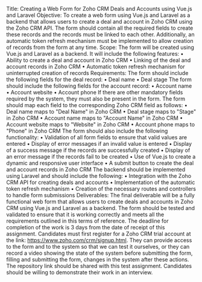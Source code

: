 Title: Creating a Web Form for Zoho CRM Deals and Accounts using Vue.js and Laravel
Objective: To create a web form using Vue.js and Laravel as a backend that allows users to create a deal and account in Zoho CRM using the Zoho CRM API. The form should contain all the required fields to create these records and the records must be linked to each other. Additionally, an automatic token refresh mechanism must be implemented to allow creation of records from the form at any time.
Scope: The form will be created using Vue.js and Laravel as a backend. It will include the following features:
    • Ability to create a deal and account in Zoho CRM
    • Linking of the deal and account records in Zoho CRM
    • Automatic token refresh mechanism for uninterrupted creation of records
Requirements: The form should include the following fields for the deal record:
    • Deal name
    • Deal stage
The form should include the following fields for the account record:
    • Account name
    • Account website
    • Account phone
If there are other mandatory fields required by the system, they must also be present in the form.
The form should map each field to the corresponding Zoho CRM field as follows:
    • Deal name maps to "Deal Name" in Zoho CRM
    • Deal stage maps to "Stage" in Zoho CRM
    • Account name maps to "Account Name" in Zoho CRM
    • Account website maps to "Website" in Zoho CRM
    • Account phone maps to "Phone" in Zoho CRM
The form should also include the following functionality:
    • Validation of all form fields to ensure that valid values are entered
    • Display of error messages if an invalid value is entered
    • Display of a success message if the records are successfully created
    • Display of an error message if the records fail to be created
    • Use of Vue.js to create a dynamic and responsive user interface
    • A submit button to create the deal and account records in Zoho CRM
The backend should be implemented using Laravel and should include the following:
    • Integration with the Zoho CRM API for creating deals and accounts
    • Implementation of the automatic token refresh mechanism
    • Creation of the necessary routes and controllers to handle form submissions
Deliverables: The final deliverable will be a fully functional web form that allows users to create deals and accounts in Zoho CRM using Vue.js and Laravel as a backend. The form should be tested and validated to ensure that it is working correctly and meets all the requirements outlined in this terms of reference. The deadline for completion of the work is 3 days from the date of receipt of this assignment.
Candidates must first register for a Zoho CRM trial account at the link: https://www.zoho.com/crm/signup.html. They can provide access to the form and to the system so that we can test it ourselves, or they can record a video showing the state of the system before submitting the form, filling and submitting the form, changes in the system after these actions. The repository link should be shared with this test assignment. Candidates should be willing to demonstrate their work in an interview.